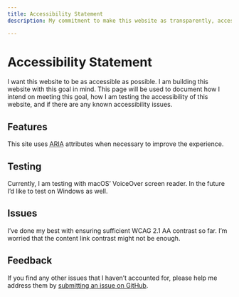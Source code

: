 ```yaml
---
title: Accessibility Statement
description: My commitment to make this website as transparently, accessible as possible.

---
```

# Accessibility Statement

I want this website to be as accessible as possible. I am building this website
with this goal in mind. This page will be used to document how I intend on
meeting this goal, how I am testing the accessibility of this website, and if
there are any known accessibility issues.

## Features

This site uses <abbr title="Accessible Rich Internet Applications">ARIA</abbr>
attributes when necessary to improve the experience.

## Testing

Currently, I am testing with macOS’ VoiceOver screen reader. In the future I’d
like to test on Windows as well.

## Issues

I’ve done my best with ensuring sufficient WCAG 2.1 AA contrast so far. I’m 
worried that the content link contrast might not be enough.

## Feedback

If you find any other issues that I haven’t accounted for, please help me
address them by [submitting an issue on GitHub](https://github.com/knowler/knowlerkno.ws/issues/new).